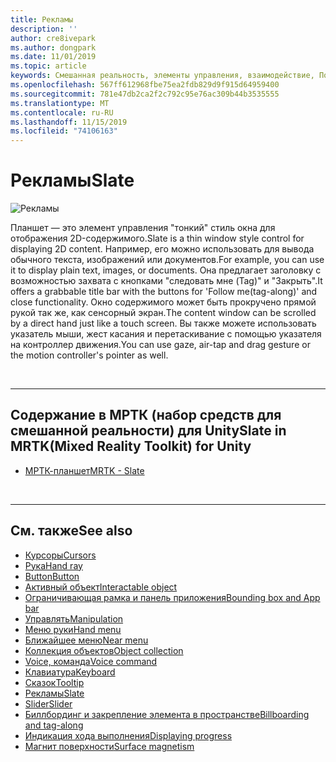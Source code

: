 ```yaml
---
title: Рекламы
description: ''
author: cre8ivepark
ms.author: dongpark
ms.date: 11/01/2019
ms.topic: article
keywords: Смешанная реальность, элементы управления, взаимодействие, Пользовательский интерфейс, UX
ms.openlocfilehash: 567ff612968fbe75ea2fdb829d9f915d64959400
ms.sourcegitcommit: 781e47db2ca2f2c792c95e76ac309b44b3535555
ms.translationtype: MT
ms.contentlocale: ru-RU
ms.lasthandoff: 11/15/2019
ms.locfileid: "74106163"
---
```

# <a name="slate"></a><span data-ttu-id="e9f88-103">Рекламы</span><span class="sxs-lookup"><span data-stu-id="e9f88-103">Slate</span></span>

![Рекламы](images/UX/UX_Hero_Slate.jpg)

<span data-ttu-id="e9f88-105">Планшет — это элемент управления "тонкий" стиль окна для отображения 2D-содержимого.</span><span class="sxs-lookup"><span data-stu-id="e9f88-105">Slate is a thin window style control for displaying 2D content.</span></span> <span data-ttu-id="e9f88-106">Например, его можно использовать для вывода обычного текста, изображений или документов.</span><span class="sxs-lookup"><span data-stu-id="e9f88-106">For example, you can use it to display plain text, images, or documents.</span></span> <span data-ttu-id="e9f88-107">Она предлагает заголовку с возможностью захвата с кнопками "следовать мне (Tag)" и "Закрыть".</span><span class="sxs-lookup"><span data-stu-id="e9f88-107">It offers a grabbable title bar with the buttons for 'Follow me(tag-along)' and close functionality.</span></span> <span data-ttu-id="e9f88-108">Окно содержимого может быть прокручено прямой рукой так же, как сенсорный экран.</span><span class="sxs-lookup"><span data-stu-id="e9f88-108">The content window can be scrolled by a direct hand just like a touch screen.</span></span> <span data-ttu-id="e9f88-109">Вы также можете использовать указатель мыши, жест касания и перетаскивание с помощью указателя на контроллер движения.</span><span class="sxs-lookup"><span data-stu-id="e9f88-109">You can use gaze, air-tap and drag gesture or the motion controller's pointer as well.</span></span>

<br>

---

## <a name="slate-in-mrtkmixed-reality-toolkit-for-unity"></a><span data-ttu-id="e9f88-110">Содержание в МРТК (набор средств для смешанной реальности) для Unity</span><span class="sxs-lookup"><span data-stu-id="e9f88-110">Slate in MRTK(Mixed Reality Toolkit) for Unity</span></span>

* [<span data-ttu-id="e9f88-111">МРТК-планшет</span><span class="sxs-lookup"><span data-stu-id="e9f88-111">MRTK - Slate</span></span>](https://microsoft.github.io/MixedRealityToolkit-Unity/Documentation/README_Slate.html)

<br>

---

## <a name="see-also"></a><span data-ttu-id="e9f88-112">См. также</span><span class="sxs-lookup"><span data-stu-id="e9f88-112">See also</span></span>

* [<span data-ttu-id="e9f88-113">Курсоры</span><span class="sxs-lookup"><span data-stu-id="e9f88-113">Cursors</span></span>](cursors.md)
* [<span data-ttu-id="e9f88-114">Рука</span><span class="sxs-lookup"><span data-stu-id="e9f88-114">Hand ray</span></span>](point-and-commit.md)
* [<span data-ttu-id="e9f88-115">Button</span><span class="sxs-lookup"><span data-stu-id="e9f88-115">Button</span></span>](button.md)
* [<span data-ttu-id="e9f88-116">Активный объект</span><span class="sxs-lookup"><span data-stu-id="e9f88-116">Interactable object</span></span>](interactable-object.md)
* [<span data-ttu-id="e9f88-117">Ограничивающая рамка и панель приложения</span><span class="sxs-lookup"><span data-stu-id="e9f88-117">Bounding box and App bar</span></span>](app-bar-and-bounding-box.md)
* [<span data-ttu-id="e9f88-118">Управлять</span><span class="sxs-lookup"><span data-stu-id="e9f88-118">Manipulation</span></span>](direct-manipulation.md)
* [<span data-ttu-id="e9f88-119">Меню руки</span><span class="sxs-lookup"><span data-stu-id="e9f88-119">Hand menu</span></span>](hand-menu.md)
* [<span data-ttu-id="e9f88-120">Ближайшее меню</span><span class="sxs-lookup"><span data-stu-id="e9f88-120">Near menu</span></span>](near-menu.md)
* [<span data-ttu-id="e9f88-121">Коллекция объектов</span><span class="sxs-lookup"><span data-stu-id="e9f88-121">Object collection</span></span>](object-collection.md)
* [<span data-ttu-id="e9f88-122">Voice, команда</span><span class="sxs-lookup"><span data-stu-id="e9f88-122">Voice command</span></span>](voice-input.md)
* [<span data-ttu-id="e9f88-123">Клавиатура</span><span class="sxs-lookup"><span data-stu-id="e9f88-123">Keyboard</span></span>](keyboard.md)
* [<span data-ttu-id="e9f88-124">Сказок</span><span class="sxs-lookup"><span data-stu-id="e9f88-124">Tooltip</span></span>](tooltip.md)
* [<span data-ttu-id="e9f88-125">Рекламы</span><span class="sxs-lookup"><span data-stu-id="e9f88-125">Slate</span></span>](slate.md)
* [<span data-ttu-id="e9f88-126">Slider</span><span class="sxs-lookup"><span data-stu-id="e9f88-126">Slider</span></span>](slider.md)
* [<span data-ttu-id="e9f88-127">Биллбординг и закрепление элемента в пространстве</span><span class="sxs-lookup"><span data-stu-id="e9f88-127">Billboarding and tag-along</span></span>](billboarding-and-tag-along.md)
* [<span data-ttu-id="e9f88-128">Индикация хода выполнения</span><span class="sxs-lookup"><span data-stu-id="e9f88-128">Displaying progress</span></span>](progress.md)
* [<span data-ttu-id="e9f88-129">Магнит поверхности</span><span class="sxs-lookup"><span data-stu-id="e9f88-129">Surface magnetism</span></span>](surface-magnetism.md)

